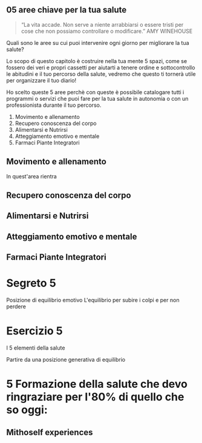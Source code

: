 
## 05 aree chiave per la tua salute

> “La vita accade. Non serve a niente arrabbiarsi o essere tristi per cose che non possiamo controllare o modificare.”
 >AMY WINEHOUSE

Quali sono le aree su cui puoi intervenire ogni giorno per migliorare la tua salute?

Lo scopo di questo capitolo è costruire nella tua mente 5 spazi, come se fossero dei veri e propri cassetti per aiutarti a tenere ordine e sottocontrollo le abitudini e il tuo percorso della salute, vedremo che questo ti tornerà utile per organizzare il tuo diario!

Ho scelto queste 5 aree perchè con queste è possibile catalogare tutti i programmi o servizi che puoi  fare per la tua salute in autonomia o con un professionista durante il tuo percorso.

 1. Movimento e allenamento
 2. Recupero conoscenza del corpo
 3. Alimentarsi e Nutrirsi
 4. Atteggiamento emotivo e mentale
 5. Farmaci Piante Integratori

## Movimento e allenamento
In quest'area rientra

## Recupero conoscenza del corpo

## Alimentarsi e Nutrirsi

## Atteggiamento emotivo e mentale

## Farmaci Piante Integratori

# Segreto 5
Posizione di equilibrio emotivo
L'equilibrio per subire i colpi e per non perdere 

# Esercizio 5
I 5 elementi della salute

Partire da una posizione generativa di equilibrio


# 5 Formazione della salute che devo ringraziare per l'80% di quello che so oggi:

## Mithoself experiences



<!--stackedit_data:
eyJoaXN0b3J5IjpbMTMyODY1Njg4OSwtMTk2NzA2MTA0MSw5MD
kxMzA0NSwtMTc5NjM0MTY3LDEwNDU3NjY3NjIsMTIyMjE4OTQ2
M119
-->